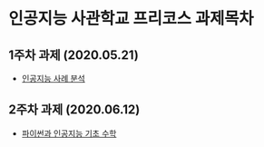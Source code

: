 # 인공지능 사관학교 프리코스 과제목차

## 1주차 과제 (2020.05.21)
* [인공지능 사례 분석](https://github.com/AI-SY/-/blob/master/1%EC%A3%BC%EC%B0%A8_%EA%B3%BC%EC%A0%9C.ipynb)

## 2주차 과제 (2020.06.12)
* [파이썬과 인공지능 기초 수학](https://github.com/AI-SY/-/blob/master/2%EC%A3%BC%EC%B0%A8%EA%B3%BC%EC%A0%9C.ipynb)
